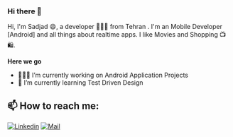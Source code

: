 ### Hi there 👋
Hi, I'm Sadjad 😄, a developer 👨🏻‍💻 from Tehran . I'm an Mobile Developer [Android] and all things about realtime apps. I like Movies and Shopping 📺🛍️.

<!--- **sadjadtalakoob74/sadjadtalakoob74** is a ✨ _special_ ✨ repository because its `README.md` (this file) appears on your GitHub profile.

Here are some ideas to get you started:-->

**Here we go**

- 👨🏻‍💻 I’m currently working on Android Application Projects
- 🌱 I’m currently learning Test Driven Design

<!--- 🤔 I’m looking for help with ...
- 👯 I’m looking to collaborate on ...
- 💬 Ask me about ...
- 😄 Pronouns: ...
- ⚡ Fun fact: ...-->
## 📫 How to reach me:
[![Linkedin](https://img.shields.io/badge/-LinkedIn-black?style=for-the-badge&logo=Linkedin)](https://www.linkedin.com/in/sadjad-talakoob-stala74/)
[![Mail](https://img.shields.io/badge/-Say%20Hi!-black?style=for-the-badge&logo=gmail)](mailto:sadjadtalakoob74@gmail.com)



